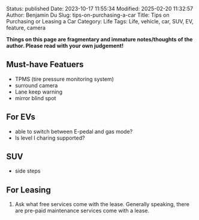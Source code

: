 Status: published
Date: 2023-10-17 11:55:34
Modified: 2025-02-20 11:32:57
Author: Benjamin Du
Slug: tips-on-purchasing-a-car
Title: Tips on Purchasing or Leasing a Car
Category: Life
Tags: Life, vehicle, car, SUV, EV, feature, camera

**Things on this page are fragmentary and immature notes/thoughts of the author. Please read with your own judgement!**


## Must-have Featuers

- TPMS (tire pressure monitoring system)
- surround camera
- Lane keep warning
- mirror blind spot

## For EVs
- able to switch between E-pedal and gas mode?
- Is level I charing supported?

## SUV
- side steps

## For Leasing

1. Ask what free services come with the lease.
    Generally speaking, 
    there are pre-paid maintenance services come with a lease.


